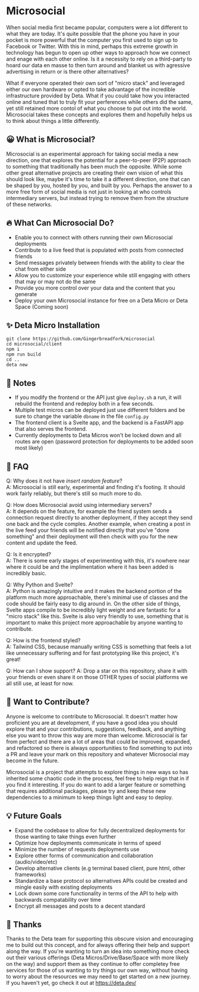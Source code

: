 # Microsocial
When social media first became popular, computers were a lot different to what they are today. It's quite possible that the phone you have in your pocket is more powerful that the computer you first used to sign up to Facebook or Twitter. With this in mind, perhaps this extreme growth in technology has begun to open up other ways to approach how we connect and enage with each other online. Is it a necessity to rely on a third-party to hoard our data en masse to then turn around and blanket us with agressive advertising in return or is there other alternatives?

What if everyone operated their own sort of "micro stack" and leveraged either our own hardware or opted to take advantage of the incredible infrastructure provided by Deta. What if you could take how you interacted online and tuned that to truly fit your perferences while others did the same, yet still retained more contol of what you choose to put out into the world. Microsocial takes these concepts and explores them and hopefully helps us to think about things a little differently.

## 😀 What is Microsocial?
Microsocial is an experimental approach for taking social media a new direction, one that explores the potential for a peer-to-peer (P2P) approach to something that traditionally has been much the opposite. While some other great alternative projects are creating their own vision of what this should look like, maybe it's time to take it a different direction, one that can be shaped by you, hosted by you, and built by you. Perhaps the answer to a more free form of social media is not just in looking at who controls intermediary servers, but instead trying to remove them from the structure of these networks.

## 🔥 What Can Microsocial Do?
* Enable you to connect with others running their own Microsocial deployments
* Contribute to a live feed that is populated with posts from connected friends
* Send messages privately between friends with the ability to clear the chat from either side
* Allow you to customize your experience while still engaging with others that may or may not do the same
* Provide you more control over your data and the content that you generate
* Deploy your own Microsocial instance for free on a Deta Micro or Deta Space (Coming soon)

## ✨ Deta Micro Installation
```
git clone https://github.com/Gingerbreadfork/microsocial
cd microsocial/client
npm i
npm run build
cd ..
deta new
```

## 📝 Notes
* If you modify the frontend or the API just give ```deploy.sh``` a run, it will rebuild the frontend and redeploy both in a few seconds.
* Multiple test micros can be deployed just use different folders and be sure to change the variable ```dbname``` in the file ```config.py```
* The frontend client is a Svelte app, and the backend is a FastAPI app that also serves the frontend.
* Currently deployments to Deta Micros won't be locked down and all routes are open (password protection for deployments to be added soon most likely)

## 🤔 FAQ
Q: Why does it not have *insert random feature*?  
A: Microsocial is still early, experimental and finding it's footing. It should work fairly reliably, but there's still so much more to do.

Q: How does Microsocial avoid using intermediary servers?  
A: It depends on the feature, for example the friend system sends a connection request directly to another deployment, if they accept they send one back and the cycle comples. Another example, when creating a post in the live feed your friends will be notified directly that you've "done something" and their deployment will then check with you for the new content and update the feed.

Q: Is it encrypted?  
A: There is some early stages of experimenting with this, it's nowhere near where it could be and the implimentation where it has been added is incredibly basic.

Q: Why Python and Svelte?  
A: Python is amazingly intuitive and it makes the backend portion of the platform much more approachable, there's minimal use of classes and the code should be fairly easy to dig around in. On the other side of things, Svelte apps compile to be incredibly light weight and are fantastic for a "micro stack" like this. Svelte is also very friendly to use, something that is important to make this project more approachable by anyone wanting to contribute.

Q: How is the frontend styled?  
A: Tailwind CSS, because manually writing CSS is something that feels a lot like unnecessary suffering and for fast prototyping like this project, it's great!

Q: How can I show support?
A: Drop a star on this repository, share it with your friends or even share it on those OTHER types of social platforms we all still use, at least for now.

## 🤗 Want to Contribute?  
Anyone is welcome to contribute to Microsocial. It doesn't matter how proficient you are at development, if you have a good idea you should explore that and your contributions, suggestions, feedback, and anything else you want to throw this way are more than welcome. Microsocial is far from perfect and there are a lot of areas that could be improved, expanded, and refactored so there is always opportunities to find something to put into a PR and leave your mark on this repository and whatever Microsocial may become in the future.

Microsocial is a project that attempts to explore things in new ways so has inherited some chaotic code in the process, feel free to help reign that in if you find it interesting. If you do want to add a larger feature or something that requires additional packages, please try and keep these new dependencies to a minimum to keep things light and easy to deploy.

## 💡 Future Goals
* Expand the codebase to allow for fully decentralized deployments for those wanting to take things even further
* Optimize how deployments communicate in terms of speed
* Minimize the number of requests deployments use
* Explore other forms of communication and collaboration (audio/video/etc)
* Develop alternative clients (e.g terminal based client, pure html, other frameworks)
* Standardize a base protocol so alternatives APIs could be created and mingle easily with existing deployments
* Lock down some core functionality in terms of the API to help with backwards compatability over time
* Encrypt all messages and posts to a decent standard

## 🙏 Thanks
Thanks to the Deta team for supporting this obscure vision and encouraging me to build out this concept, and for always offering their help and support along the way. If you're wanting to turn an idea into something more check out their various offerings (Deta Micros/Drive/Base/Space with more likely on the way) and support them as they continue to offer completey free services for those of us wanting to try things our own way, without having to worry about the resources we may need to get started on a new journey. If you haven't yet, go check it out at https://deta.dev/
